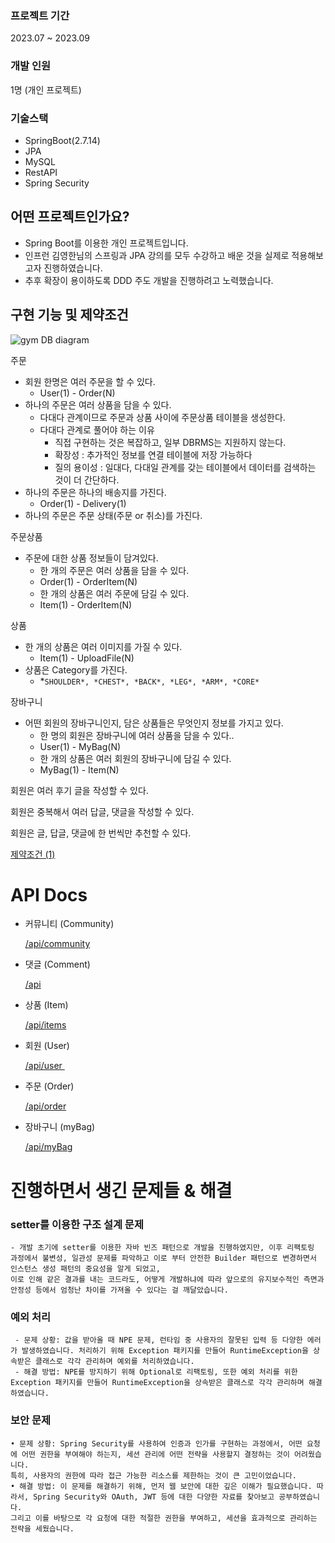 ### 프로젝트 기간

2023.07 ~ 2023.09

### 개발 인원

1명 (개인 프로젝트)

### 기술스택

- SpringBoot(2.7.14)
- JPA
- MySQL
- RestAPI
- Spring Security

## **어떤 프로젝트인가요?**

- Spring Boot를 이용한 개인 프로젝트입니다.
- 인프런 김영한님의 스프링과 JPA 강의를 모두 수강하고 배운 것을 실제로 적용해보고자 진행하였습니다.
- 추후 확장이 용이하도록 DDD 주도 개발을 진행하려고 노력했습니다.

## **구현 기능 및 제약조건**

![gym DB diagram](https://github.com/LeeHusung/gym/assets/128116509/7717d674-c4ae-460e-8599-0467a0d1d12a)

주문

- 회원 한명은 여러 주문을 할 수 있다.
    - User(1) - Order(N)
- 하나의 주문은 여러 상품을 담을 수 있다.
    - 다대다 관계이므로 주문과 상품 사이에 주문상품 테이블을 생성한다.
    - 다대다 관계로 풀어야 하는 이유
        - 직접 구현하는 것은 복잡하고, 일부 DBRMS는 지원하지 않는다.
        - 확장성 : 추가적인 정보를 연결 테이블에 저장 가능하다
        - 질의 용이성 : 일대다, 다대일 관계를 갖는 테이블에서 데이터를 검색하는 것이 더 간단하다.
- 하나의 주문은 하나의 배송지를 가진다.
    - Order(1) - Delivery(1)
- 하나의 주문은 주문 상태(주문 or 취소)를 가진다.

주문상품

- 주문에 대한 상품 정보들이 담겨있다.
    - 한 개의 주문은 여러 상품을 담을 수 있다.
    - Order(1) - OrderItem(N)
    - 한 개의 상품은 여러 주문에 담길 수 있다.
    - Item(1) - OrderItem(N)
    

상품

- 한 개의 상품은 여러 이미지를 가질 수 있다.
    - Item(1) - UploadFile(N)
- 상품은 Category를 가진다.
    - *`SHOULDER*, *CHEST*, *BACK*, *LEG*, *ARM*, *CORE*`

장바구니

- 어떤 회원의 장바구니인지, 담은 상품들은 무엇인지 정보를 가지고 있다.
    - 한 명의 회원은 장바구니에 여러 상품을 담을 수 있다..
    - User(1) - MyBag(N)
    - 한 개의 상품은 여러 회원의 장바구니에 담길 수 있다.
    - MyBag(1) - Item(N)

회원은 여러 후기 글을 작성할 수 있다.

회원은 중복해서 여러 답글, 댓글을 작성할 수 있다.

회원은 글, 답글, 댓글에 한 번씩만 추천할 수 있다.

[제약조건 (1)](https://www.notion.so/a4a4ee37fbae450184bf8f31927ad521?pvs=21)

# API Docs

- 커뮤니티 (Community)
    
    [/api/community](https://www.notion.so/982b39e4b63b47dea85d5aa75e87dcf2?pvs=21)
    
- 댓글 (Comment)
    
    [/api](https://www.notion.so/017f570f7b9c419f9589593c6b25e6bd?pvs=21)
    
- 상품 (Item)
    
    [/api/items](https://www.notion.so/5b206da5517c4f9b8e8ac71cccb4b57b?pvs=21)
    
- 회원 (User)
    
    [/api/user   ](https://www.notion.so/abe5f52fc75e477e80be9cb49693560a?pvs=21)
    
- 주문 (Order)
    
    [/api/order](https://www.notion.so/6f99d6722cf647b2886a3a786bea21ea?pvs=21)
    
- 장바구니 (myBag)
    
    [/api/myBag](https://www.notion.so/4f6ddd21a8064de8bb2e611c1a9c43f4?pvs=21)
    

# 진행하면서 생긴 문제들 & 해결

### setter를 이용한 구조 설계 문제
    - 개발 초기에 setter를 이용한 자바 빈즈 패턴으로 개발을 진행하였지만, 이후 리팩토링 과정에서 불변성, 일관성 문제를 파악하고 이로 부터 안전한 Builder 패턴으로 변경하면서 인스턴스 생성 패턴의 중요성을 알게 되었고,
    이로 인해 같은 결과를 내는 코드라도, 어떻게 개발하냐에 따라 앞으로의 유지보수적인 측면과 안정성 등에서 엄청난 차이를 가져올 수 있다는 걸 깨달았습니다.

### 예외 처리
     - 문제 상황: 값을 받아올 때 NPE 문제, 런타임 중 사용자의 잘못된 입력 등 다양한 에러가 발생하였습니다. 처리하기 위해 Exception 패키지를 만들어 RuntimeException을 상속받은 클래스로 각각 관리하며 예외를 처리하였습니다.
     - 해결 방법: NPE를 방지하기 위해 Optional로 리팩토링, 또한 예외 처리를 위한 Exception 패키지를 만들어 RuntimeException을 상속받은 클래스로 각각 관리하며 해결하였습니다.
     

### 보안 문제
    • 문제 상황: Spring Security를 사용하여 인증과 인가를 구현하는 과정에서, 어떤 요청에 어떤 권한을 부여해야 하는지, 세션 관리에 어떤 전략을 사용할지 결정하는 것이 어려웠습니다.
    특히, 사용자의 권한에 따라 접근 가능한 리소스를 제한하는 것이 큰 고민이었습니다.
    • 해결 방법: 이 문제를 해결하기 위해, 먼저 웹 보안에 대한 깊은 이해가 필요했습니다. 따라서, Spring Security와 OAuth, JWT 등에 대한 다양한 자료를 찾아보고 공부하였습니다.
    그리고 이를 바탕으로 각 요청에 대한 적절한 권한을 부여하고, 세션을 효과적으로 관리하는 전략을 세웠습니다.
